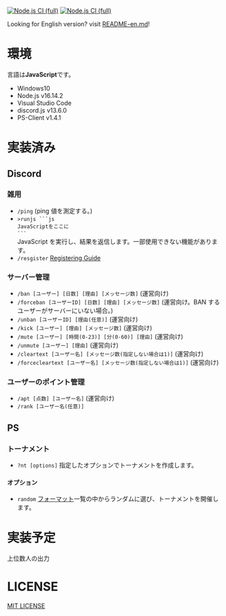 [![Node.js CI (full)](https://github.com/Dirain1700/rankbot/actions/workflows/node.js.yml/badge.svg?branch=main&event=push)](https://github.com/Dirain1700/rankbot/actions/workflows/node.js.yml) [![Node.js CI (full)](https://github.com/Dirain1700/rankbot/actions/workflows/node.js.yml/badge.svg?branch=dev&event=push)](https://github.com/Dirain1700/rankbot/actions/workflows/node.js.yml)

Looking for English version? visit [README-en.md](./README-en.md)!

# 環境

言語は<b>JavaScript</b>です。

-   Windows10
-   Node.js v16.14.2
-   Visual Studio Code
-   discord.js v13.6.0
-   PS-Client v1.4.1

# 実装済み

## Discord

### 雑用

-   `/ping` (ping 値を測定する。)
-   ` >runjs ```js  ` <br> `JavaScriptをここに` <br> ` ``` ` <br >JavaScript を実行し、結果を返信します。一部使用できない機能があります。
-   `/resgister` [Registering Guide](https://gist.github.com/Dirain1700/f2c01cebe77dc495b6453dbdfa9d23df)

### サーバー管理

-   `/ban [ユーザー] [日数] [理由] [メッセージ数]` (運営向け)
-   `/forceban [ユーザーID] [日数] [理由] [メッセージ数]` (運営向け。BAN するユーザーがサーバーにいない場合。)
-   `/unban [ユーザーID] [理由(任意)]` (運営向け)
-   `/kick [ユーザー] [理由] [メッセージ数]` (運営向け)
-   `/mute [ユーザー] [時間(0-23)] [分(0-60)] [理由]` (運営向け)
-   `/unmute [ユーザー] [理由]` (運営向け)
-   `/cleartext [ユーザー名] [メッセージ数(指定しない場合は1)]` (運営向け)
-   `/forcecleartext [ユーザー名] [メッセージ数(指定しない場合は1)]` (運営向け)

### ユーザーのポイント管理

-   `/apt [点数] [ユーザー名]` (運営向け)<br />
-   `/rank [ユーザー名(任意)]`

## PS

### トーナメント

-   `?nt [options]` 指定したオプションでトーナメントを作成します。

#### オプション

-   `random` [フォーマット](./showdown/tour/formatnames.js)一覧の中からランダムに選び、トーナメントを開催します。

# 実装予定

上位数人の出力

# LICENSE

[MIT LICENSE](./LICENSE)
